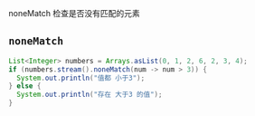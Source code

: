 noneMatch 检查是否没有匹配的元素

## `noneMatch`

```java
List<Integer> numbers = Arrays.asList(0, 1, 2, 6, 2, 3, 4);
if (numbers.stream().noneMatch(num -> num > 3)) {
  System.out.println("值都 小于3");
} else {
  System.out.println("存在 大于3 的值");
}
```


